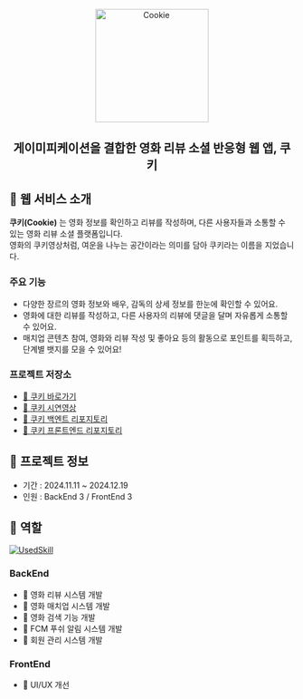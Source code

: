 <div align="center">
  <br />
  <img src="https://github.com/user-attachments/assets/bf4a5af3-a51d-4288-a682-92c9724e29cf" alt="Cookie" width="200px" height="200px" />
  <br />
  <h2>게이미피케이션을 결합한 영화 리뷰 소셜 반응형 웹 앱, 쿠키</h2>
</div>

## 🍿 웹 서비스 소개

**쿠키(Cookie)** 는 영화 정보를 확인하고 리뷰를 작성하며, 다른 사용자들과 소통할 수 있는 영화 리뷰 소셜 플랫폼입니다.  
영화의 쿠키영상처럼, 여운을 나누는 공간이라는 의미를 담아 쿠키라는 이름을 지었습니다.  

### 주요 기능
- 다양한 장르의 영화 정보와 배우, 감독의 상세 정보를 한눈에 확인할 수 있어요.  
- 영화에 대한 리뷰를 작성하고, 다른 사용자의 리뷰에 댓글을 달며 자유롭게 소통할 수 있어요.  
- 매치업 콘텐츠 참여, 영화와 리뷰 작성 및 좋아요 등의 활동으로 포인트를 획득하고, 단계별 뱃지를 모을 수 있어요!

### 프로젝트 저장소
- [🔗 쿠키 바로가기](https://www.cookiekie.com/)
- [🔗 쿠키 시연영상](https://www.youtube.com/watch?v=hKdqe6Mb81E)
- [🔗 쿠키 백엔트 리포지토리](https://github.com/URECA-Cookie/Cookie-BE)
- [🔗 쿠키 프론트엔드 리포지토리](https://github.com/URECA-Cookie/Cookie-FE)

## 🍿 프로젝트 정보
- 기간 : 2024.11.11 ~ 2024.12.19
- 인원 : BackEnd 3 / FrontEnd 3

## 🍿 역할
[![UsedSkill](https://skillicons.dev/icons?i=github,java,js,react,vite,styledcomponents,spring,mysql,mongodb,redis)](https://skillicons.dev)
### BackEnd
- 🐯 영화 리뷰 시스템 개발
- 🐯 영화 매치업 시스템 개발
- 🐯 영화 검색 기능 개발
- 🐯 FCM 푸쉬 알림 시스템 개발
- 🐯 회원 관리 시스템 개발
### FrontEnd
- 🐯 UI/UX 개선


